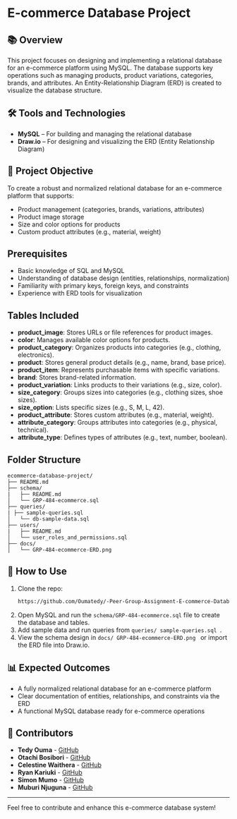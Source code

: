 # E-commerce Database Project

## 📚 Overview
This project focuses on designing and implementing a relational database for an e-commerce platform using MySQL. The database supports key operations such as managing products, product variations, categories, brands, and attributes. An Entity-Relationship Diagram (ERD) is created to visualize the database structure.

## 🛠️ Tools and Technologies
- **MySQL** – For building and managing the relational database
- **Draw.io** – For designing and visualizing the ERD (Entity Relationship Diagram)

## 🎯 Project Objective
To create a robust and normalized relational database for an e-commerce platform that supports:
- Product management (categories, brands, variations, attributes)
- Product image storage
- Size and color options for products
- Custom product attributes (e.g., material, weight)

## Prerequisites
- Basic knowledge of SQL and MySQL
- Understanding of database design (entities, relationships, normalization)
- Familiarity with primary keys, foreign keys, and constraints
- Experience with ERD tools for visualization

## Tables Included
- **product_image**: Stores URLs or file references for product images.
- **color**: Manages available color options for products.
- **product_category**: Organizes products into categories (e.g., clothing, electronics).
- **product**: Stores general product details (e.g., name, brand, base price).
- **product_item**: Represents purchasable items with specific variations.
- **brand**: Stores brand-related information.
- **product_variation**: Links products to their variations (e.g., size, color).
- **size_category**: Groups sizes into categories (e.g., clothing sizes, shoe sizes).
- **size_option**: Lists specific sizes (e.g., S, M, L, 42).
- **product_attribute**: Stores custom attributes (e.g., material, weight).
- **attribute_category**: Groups attributes into categories (e.g., physical, technical).
- **attribute_type**: Defines types of attributes (e.g., text, number, boolean).

## Folder Structure
```
ecommerce-database-project/
├── README.md
├── schema/
|   ├── README.md
│   └── GRP-484-ecommerce.sql
├── queries/
| ├── sample-queries.sql
│   └── db-sample-data.sql
├── users/
|   ├── README.md
│   └── user_roles_and_permissions.sql
├── docs/
│   └── GRP-484-ecommerce-ERD.png
```

## 🚀 How to Use
1. Clone the repo:
   ```bash
   https://github.com/Oumatedy/-Peer-Group-Assignment-E-commerce-Database-Design-.git
   ```
2. Open MySQL and run the `schema/GRP-484-ecommerce.sql` file to create the database and tables.
3. Add sample data and run queries from `queries/ sample-queries.sql `.
4. View the schema design in `docs/ GRP-484-ecommerce-ERD.png ` or import the ERD file into Draw.io.

## 📊 Expected Outcomes
- A fully normalized relational database for an e-commerce platform
- Clear documentation of entities, relationships, and constraints via the ERD
- A functional MySQL database ready for e-commerce operations

## 👥 Contributors
- **Tedy Ouma** - [GitHub](https://github.com/Oumatedy)
- **Otachi Bosibori** - [GitHub](https://github.com/BunnyeNyash)
- **Celestine Waithera** - [GitHub](https://github.com/Celestinewanjiru)
- **Ryan Kariuki** - [GitHub](https://github.com/raykaris)
- **Simon Mumo** - [GitHub](https://github.com/Snap360-tech)
- **Muburi Njuguna** - [GitHub](https://github.com/Muburii)

---
Feel free to contribute and enhance this e-commerce database system!

